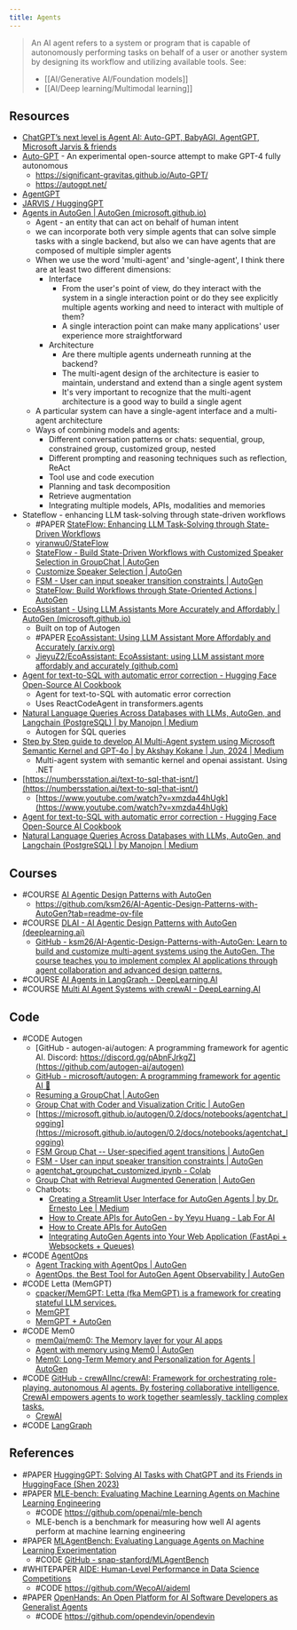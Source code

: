 ```yaml
---
title: Agents
---
```

> An AI agent refers to a system or program that is capable of autonomously performing tasks on behalf of a user or another system by designing its workflow and utilizing available tools.
> See: 
> - [[AI/Generative AI/Foundation models]] 
> - [[AI/Deep learning/Multimodal learning]] 

## Resources
- [ChatGPT’s next level is Agent AI: Auto-GPT, BabyAGI, AgentGPT, Microsoft Jarvis & friends](https://medium.com/the-generator/chatgpts-next-level-is-agent-ai-auto-gpt-babyagi-agentgpt-microsoft-jarvis-friends-d354aa18f21)
- [Auto-GPT](https://github.com/Significant-Gravitas/Auto-GPT) - An experimental open-source attempt to make GPT-4 fully autonomous
	- https://significant-gravitas.github.io/Auto-GPT/
	- https://autogpt.net/
- [AgentGPT](https://agentgpt.reworkd.ai/es)
- [JARVIS / HuggingGPT](https://github.com/microsoft/JARVIS)
- [Agents in AutoGen | AutoGen (microsoft.github.io)](https://microsoft.github.io/autogen/blog/2024/05/24/Agent/)
    - Agent - an entity that can act on behalf of human intent
    - we can incorporate both very simple agents that can solve simple tasks with a single backend, but also we can have agents that are composed of multiple simpler agents
    - When we use the word 'multi-agent' and 'single-agent', I think there are at least two different dimensions:
        - Interface
            - From the user's point of view, do they interact with the system in a single interaction point or do they see explicitly multiple agents working and need to interact with multiple of them?
            - A single interaction point can make many applications' user experience more straightforward
        - Architecture
            - Are there multiple agents underneath running at the backend?
            - The multi-agent design of the architecture is easier to maintain, understand and extend than a single agent system
            - It's very important to recognize that the multi-agent architecture is a good way to build a single agent
    - A particular system can have a single-agent interface and a multi-agent architecture
    - Ways of combining models and agents:
        - Different conversation patterns or chats: sequential, group, constrained group, customized group, nested
        - Different prompting and reasoning techniques such as reflection, ReAct
        - Tool use and code execution
        - Planning and task decomposition
        - Retrieve augmentation
        - Integrating multiple models, APIs, modalities and memories
- Stateflow - enhancing LLM task-solving through state-driven workflows
    - #PAPER [StateFlow: Enhancing LLM Task-Solving through State-Driven Workflows](https://arxiv.org/abs/2403.11322)
    - [yiranwu0/StateFlow](https://github.com/yiranwu0/StateFlow)
    - [StateFlow - Build State-Driven Workflows with Customized Speaker Selection in GroupChat | AutoGen](https://microsoft.github.io/autogen/0.2/blog/2024/02/29/StateFlow/)
    - [Customize Speaker Selection | AutoGen](https://microsoft.github.io/autogen/0.2/docs/topics/groupchat/customized_speaker_selection/)
    - [FSM - User can input speaker transition constraints | AutoGen](https://microsoft.github.io/autogen/0.2/docs/notebooks/agentchat_groupchat_finite_state_machine/)
    - [StateFlow: Build Workflows through State-Oriented Actions | AutoGen](https://microsoft.github.io/autogen/0.2/docs/notebooks/agentchat_groupchat_stateflow/)
- [EcoAssistant - Using LLM Assistants More Accurately and Affordably | AutoGen (microsoft.github.io)](https://microsoft.github.io/autogen/blog/2023/11/09/EcoAssistant/)
    - Built on top of Autogen
    - #PAPER [EcoAssistant: Using LLM Assistant More Affordably and Accurately (arxiv.org)](https://arxiv.org/abs/2310.03046)
    - [JieyuZ2/EcoAssistant: EcoAssistant: using LLM assistant more affordably and accurately (github.com)](https://github.com/JieyuZ2/EcoAssistant)
- [Agent for text-to-SQL with automatic error correction - Hugging Face Open-Source AI Cookbook](https://huggingface.co/learn/cookbook/agent_text_to_sql?utm_source=pocket_shared)
    - Agent for text-to-SQL with automatic error correction
    - Uses ReactCodeAgent in transformers.agents
- [Natural Language Queries Across Databases with LLMs, AutoGen, and Langchain (PostgreSQL) | by Manojpn | Medium](https://medium.com/@manojpn/natural-language-queries-across-databases-with-llms-autogen-and-langchain-postgresql-5bab04684361)
    - Autogen for SQL queries
- [Step by Step guide to develop AI Multi-Agent system using Microsoft Semantic Kernel and GPT-4o | by Akshay Kokane | Jun, 2024 | Medium](https://medium.com/@akshaykokane09/step-by-step-guide-to-develop-ai-multi-agent-system-using-microsoft-semantic-kernel-and-gpt-4o-f5991af40ea6)
    - Multi-agent system with semantic kernel and openai assistant. Using .NET
- [https://numbersstation.ai/text-to-sql-that-isnt/](https://numbersstation.ai/text-to-sql-that-isnt/)
    - [https://www.youtube.com/watch?v=xmzda44hUgk](https://www.youtube.com/watch?v=xmzda44hUgk)
- [Agent for text-to-SQL with automatic error correction - Hugging Face Open-Source AI Cookbook](https://huggingface.co/learn/cookbook/agent_text_to_sql?utm_source=pocket_shared)
- [Natural Language Queries Across Databases with LLMs, AutoGen, and Langchain (PostgreSQL) | by Manojpn | Medium](https://medium.com/@manojpn/natural-language-queries-across-databases-with-llms-autogen-and-langchain-postgresql-5bab04684361)

## Courses
- #COURSE [AI Agentic Design Patterns with AutoGen](https://www.deeplearning.ai/short-courses/ai-agentic-design-patterns-with-autogen/)
	- https://github.com/ksm26/AI-Agentic-Design-Patterns-with-AutoGen?tab=readme-ov-file
- #COURSE [DLAI - AI Agentic Design Patterns with AutoGen (deeplearning.ai)](https://learn.deeplearning.ai/courses/ai-agentic-design-patterns-with-autogen/lesson/1/introduction)
    - [GitHub - ksm26/AI-Agentic-Design-Patterns-with-AutoGen: Learn to build and customize multi-agent systems using the AutoGen. The course teaches you to implement complex AI applications through agent collaboration and advanced design patterns.](https://github.com/ksm26/AI-Agentic-Design-Patterns-with-AutoGen/tree/main)
- #COURSE [AI Agents in LangGraph - DeepLearning.AI](https://www.deeplearning.ai/short-courses/ai-agents-in-langgraph/)
- #COURSE [Multi AI Agent Systems with crewAI - DeepLearning.AI](https://www.deeplearning.ai/short-courses/multi-ai-agent-systems-with-crewai/)

## Code
- #CODE Autogen
    - [GitHub - autogen-ai/autogen: A programming framework for agentic AI. Discord: https://discord.gg/pAbnFJrkgZ](https://github.com/autogen-ai/autogen)
    - [GitHub - microsoft/autogen: A programming framework for agentic AI 🤖](https://github.com/microsoft/autogen)
    - [Resuming a GroupChat | AutoGen](https://microsoft.github.io/autogen/0.2/docs/topics/groupchat/resuming_groupchat/)
    - [Group Chat with Coder and Visualization Critic | AutoGen](https://microsoft.github.io/autogen/0.2/docs/notebooks/agentchat_groupchat_vis/)
    - [https://microsoft.github.io/autogen/0.2/docs/notebooks/agentchat_logging](https://microsoft.github.io/autogen/0.2/docs/notebooks/agentchat_logging)
    - [FSM Group Chat -- User-specified agent transitions | AutoGen](https://microsoft.github.io/autogen/0.2/blog/2024/02/11/FSM-GroupChat/)
    - [FSM - User can input speaker transition constraints | AutoGen](https://microsoft.github.io/autogen/0.2/docs/notebooks/agentchat_groupchat_finite_state_machine/)
    - [agentchat_groupchat_customized.ipynb - Colab](https://colab.research.google.com/github/autogen-ai/autogen/blob/main/notebook/agentchat_groupchat_customized.ipynb#scrollTo=PbnYdSWYC8jx)
    - [Group Chat with Retrieval Augmented Generation | AutoGen](https://microsoft.github.io/autogen/0.2/docs/notebooks/agentchat_groupchat_RAG/)
    - Chatbots:
        - [Creating a Streamlit User Interface for AutoGen Agents | by Dr. Ernesto Lee | Medium](https://drlee.io/creating-a-streamlit-user-interface-for-autogen-agents-e053649c74d0)
        - [How to Create APIs for AutoGen - by Yeyu Huang - Lab For AI](https://yeyu.substack.com/p/how-to-create-apis-for-autogen)
        - [How to Create APIs for AutoGen](https://www.youtube.com/watch?v=4mO2TmDervU&ab_channel=YeyuLab)
        - [Integrating AutoGen Agents into Your Web Application (FastApi + Websockets + Queues)](https://newsletter.victordibia.com/p/integrating-autogen-agents-into-your)
- #CODE [AgentOps](https://app.agentops.ai/)
    - [Agent Tracking with AgentOps | AutoGen](https://microsoft.github.io/autogen/0.2/docs/notebooks/agentchat_agentops/)
    - [AgentOps, the Best Tool for AutoGen Agent Observability | AutoGen](https://autogenhub.github.io/autogen/blog/2024/07/25/AgentOps/)
- #CODE Letta (MemGPT)
    - [cpacker/MemGPT: Letta (fka MemGPT) is a framework for creating stateful LLM services.](https://github.com/cpacker/MemGPT)
    - [MemGPT](https://memgpt.ai/)
    - [MemGPT + AutoGen](https://memgpt.readme.io/docs/autogen)
- #CODE Mem0
    - [mem0ai/mem0: The Memory layer for your AI apps](https://github.com/mem0ai/mem0)
    - [Agent with memory using Mem0 | AutoGen](https://microsoft.github.io/autogen/0.2/docs/notebooks/agentchat_memory_using_mem0/)
    - [Mem0: Long-Term Memory and Personalization for Agents | AutoGen](https://autogenhub.github.io/autogen/docs/ecosystem/mem0/)
- #CODE [GitHub - crewAIInc/crewAI: Framework for orchestrating role-playing, autonomous AI agents. By fostering collaborative intelligence, CrewAI empowers agents to work together seamlessly, tackling complex tasks.](https://github.com/crewAIInc/crewAI)
	- [CrewAI](https://www.crewai.com/open-source?utm_source=pocket_shared)
- #CODE [LangGraph](https://www.langchain.com/langgraph)

## References
- #PAPER  [HuggingGPT: Solving AI Tasks with ChatGPT and its Friends in HuggingFace (Shen 2023)](https://arxiv.org/pdf/2303.17580)
- #PAPER [MLE-bench: Evaluating Machine Learning Agents on Machine Learning  Engineering](https://arxiv.org/pdf/2410.07095)
	- #CODE https://github.com/openai/mle-bench
	- MLE-bench is a benchmark for measuring how well AI agents perform at machine learning engineering
- #PAPER [MLAgentBench: Evaluating Language Agents on Machine Learning Experimentation](https://arxiv.org/pdf/2310.03302)
	- #CODE [GitHub - snap-stanford/MLAgentBench](https://github.com/snap-stanford/mlagentbench)
- #WHITEPAPER [AIDE: Human-Level Performance in Data Science Competitions](https://www.weco.ai/blog/technical-report)
	- #CODE https://github.com/WecoAI/aideml
- #PAPER [OpenHands: An Open Platform for AI Software Developers as Generalist  Agents](https://arxiv.org/pdf/2407.16741)
	- #CODE https://github.com/opendevin/opendevin


